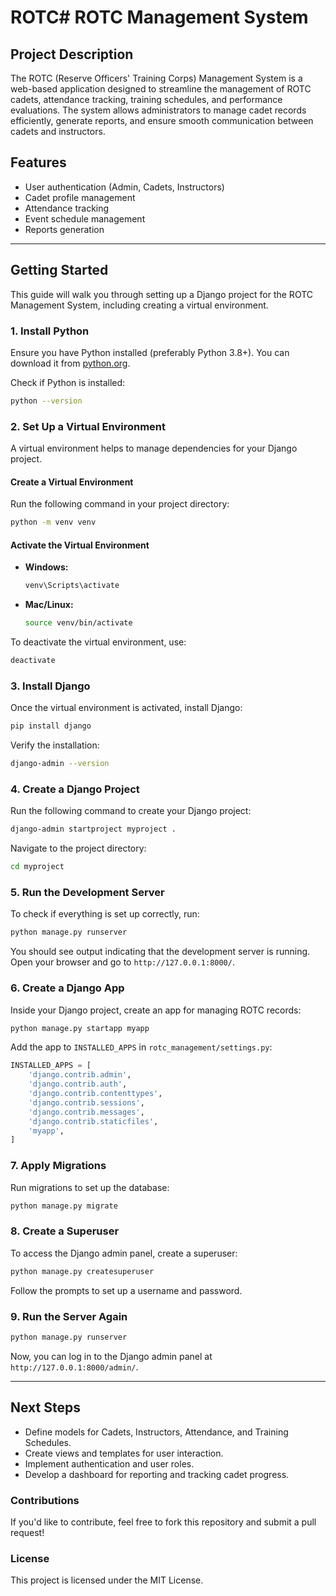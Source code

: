 # ROTC# ROTC Management System

## Project Description
The ROTC (Reserve Officers' Training Corps) Management System is a web-based application designed to streamline the management of ROTC cadets, attendance tracking, training schedules, and performance evaluations. The system allows administrators to manage cadet records efficiently, generate reports, and ensure smooth communication between cadets and instructors.

## Features
- User authentication (Admin, Cadets, Instructors)
- Cadet profile management
- Attendance tracking
- Event schedule management
- Reports generation

---

## Getting Started
This guide will walk you through setting up a Django project for the ROTC Management System, including creating a virtual environment.

### 1. Install Python
Ensure you have Python installed (preferably Python 3.8+). You can download it from [python.org](https://www.python.org/downloads/).

Check if Python is installed:
```sh
python --version
```

### 2. Set Up a Virtual Environment
A virtual environment helps to manage dependencies for your Django project.

#### Create a Virtual Environment
Run the following command in your project directory:
```sh
python -m venv venv
```

#### Activate the Virtual Environment
- **Windows:**
  ```sh
  venv\Scripts\activate
  ```
- **Mac/Linux:**
  ```sh
  source venv/bin/activate
  ```

To deactivate the virtual environment, use:
```sh
deactivate
```

### 3. Install Django
Once the virtual environment is activated, install Django:
```sh
pip install django
```

Verify the installation:
```sh
django-admin --version
```

### 4. Create a Django Project
Run the following command to create your Django project:
```sh
django-admin startproject myproject . 
```

Navigate to the project directory:
```sh
cd myproject
```

### 5. Run the Development Server
To check if everything is set up correctly, run:
```sh
python manage.py runserver
```

You should see output indicating that the development server is running. Open your browser and go to `http://127.0.0.1:8000/`.

### 6. Create a Django App
Inside your Django project, create an app for managing ROTC records:
```sh
python manage.py startapp myapp
```

Add the app to `INSTALLED_APPS` in `rotc_management/settings.py`:
```python
INSTALLED_APPS = [
    'django.contrib.admin',
    'django.contrib.auth',
    'django.contrib.contenttypes',
    'django.contrib.sessions',
    'django.contrib.messages',
    'django.contrib.staticfiles',
    'myapp',
]
```

### 7. Apply Migrations
Run migrations to set up the database:
```sh
python manage.py migrate
```

### 8. Create a Superuser
To access the Django admin panel, create a superuser:
```sh
python manage.py createsuperuser
```
Follow the prompts to set up a username and password.

### 9. Run the Server Again
```sh
python manage.py runserver
```
Now, you can log in to the Django admin panel at `http://127.0.0.1:8000/admin/`.

---

## Next Steps
- Define models for Cadets, Instructors, Attendance, and Training Schedules.
- Create views and templates for user interaction.
- Implement authentication and user roles.
- Develop a dashboard for reporting and tracking cadet progress.

### Contributions
If you'd like to contribute, feel free to fork this repository and submit a pull request!

### License
This project is licensed under the MIT License.

